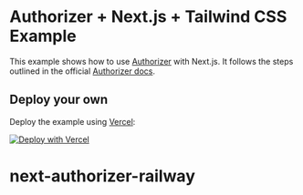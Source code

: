# Authorizer + Next.js + Tailwind CSS Example

This example shows how to use [Authorizer](https://authorizer.dev) with Next.js. It follows the steps outlined in the official [Authorizer docs](https://docs.authorizer.dev/).


## Deploy your own

Deploy the example using [Vercel](https://vercel.com?utm_source=github&utm_medium=readme&utm_campaign=next-example):

[![Deploy with Vercel](https://vercel.com/button)](https://vercel.com/new/git/external?repository-url=https://github.com/authorizerdev/examples/tree/main/with-nextjs&project-name=authorizer-with-nextjs-example&repository-name=authorizer-with-nextjs-example)
# next-authorizer-railway
